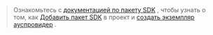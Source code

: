 <!-- markdownlint-disable MD041-->

> Ознакомьтесь с [документацией по пакету SDK](/graph/sdks/sdks-overview) , чтобы узнать о том, как [Добавить пакет SDK](/graph/sdks/sdk-installation) в проект и [создать экземпляр ауспровидер](/graph/sdks/choose-authentication-providers) .